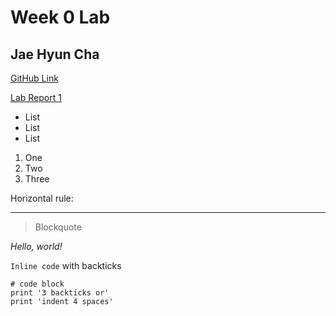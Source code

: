# __Week 0 Lab__

## Jae Hyun Cha

[GitHub Link](https://github.com/Jae-Hyun-Cha/cse15l-lab-reports)

[Lab Report 1](https://Jae-Hyun-Cha.github.io/cse15l-lab-reports/lab-report-1-week-0.html)

* List
* List
* List

1. One
2. Two
3. Three

Horizontal rule:

---

> Blockquote

_Hello, world!_

`Inline code` with backticks

```
# code block
print '3 backticks or'
print 'indent 4 spaces'
```
